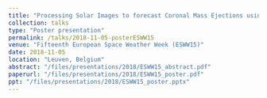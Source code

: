 ```yaml
---
title: "Processing Solar Images to forecast Coronal Mass Ejections using Artificial Intelligence"
collection: talks
type: "Poster presentation"
permalink: /talks/2018-11-05-posterESWW15
venue: "Fifteenth European Space Weather Week (ESWW15)"
date: 2018-11-05
location: "Leuven, Belgium"
abstract: "/files/presentations/2018/ESWW15_abstract.pdf"
paperurl: "/files/presentations/2018/ESWW15_poster.pdf"
ppt: "/files/presentations/2018/ESWW15_poster.pptx"
---
```

